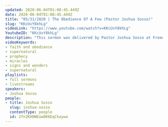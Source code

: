 ```yaml
---
updated: 2020-06-04T01:08:45.449Z
date: 2020-06-04T01:08:45.449Z
title: "05/31/2020 | The Obedience Of A Few (Pastor Joshua Sosso)"
slug: "KKcUvY8khLg"
videoLink: "https://www.youtube.com/watch?v=KKcUvY8khLg"
YoutubeID: "KKcUvY8khLg"
description: "This sermon was delivered by Pastor Joshua Sosso at Freedom Fellowship Church on May 31, 2020."
videoKeywords:
- faith and obedience
- supernatural
- prophecy
- miracles
- signs and wonders
- supernatural
playlists:
- full sermons
- livestreams
speakers:
- Joshua Sosso
people:
- title: Joshua Sosso
  slug: joshua-sosso
  contentType: people
  id: 2fn2KHOWEow0K6EqCkaywa
---
```


